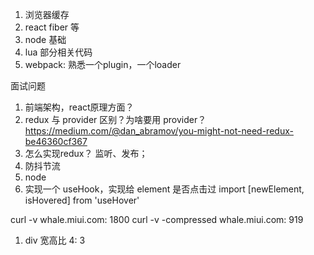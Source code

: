 1. 浏览器缓存
3. react fiber 等
4. node 基础
5. lua 部分相关代码
6. webpack: 熟悉一个plugin，一个loader


面试问题
1. 前端架构，react原理方面？
2. redux 与 provider 区别？为啥要用 provider？
 https://medium.com/@dan_abramov/you-might-not-need-redux-be46360cf367 
3. 怎么实现redux？ 监听、发布；
5. 防抖节流
7. node
8. 实现一个 useHook，实现给 element 是否点击过
import [newElement, isHovered] from 'useHover'


curl -v whale.miui.com: 1800
curl -v -compressed whale.miui.com: 919


<!-- kuai -->
1. div 宽高比 4: 3







